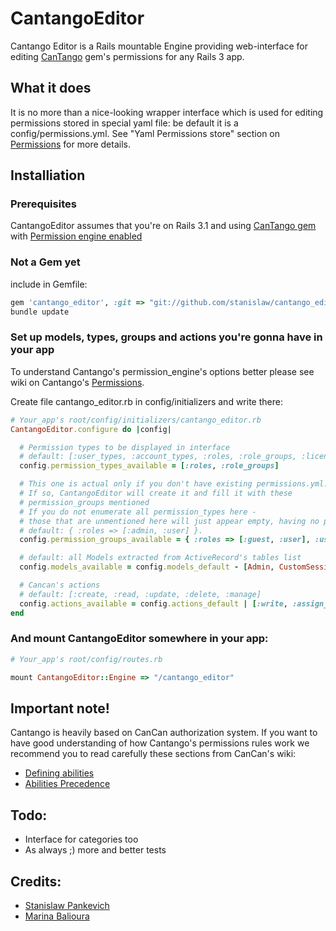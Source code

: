 # CantangoEditor

Cantango Editor is a Rails mountable Engine providing web-interface for editing [CanTango](https://github.com/kristianmandrup/cantango) gem's permissions for any Rails 3 app.

## What it does

It is no more than a nice-looking wrapper interface which is used for editing permissions stored in special yaml file: be default it is a config/permissions.yml. See "Yaml Permissions store" section on [Permissions](https://github.com/kristianmandrup/cantango/wiki/Permissions) for more details. 

## Installiation

### Prerequisites

CantangoEditor assumes that you're on Rails 3.1 and using [CanTango gem](https://github.com/kristianmandrup/cantango) with [Permission engine enabled](https://github.com/kristianmandrup/cantango/wiki/Permission-engine) 

### Not a Gem yet

include in Gemfile:

```ruby
gem 'cantango_editor', :git => "git://github.com/stanislaw/cantango_editor.git"
bundle update
```

### Set up models, types, groups and actions you're gonna have in your app

To understand Cantango's permission_engine's options better please see wiki on Cantango's [Permissions](https://github.com/kristianmandrup/cantango/wiki/Permissions).

Create file cantango_editor.rb in config/initializers and write there: 

```ruby
# Your_app's root/config/initializers/cantango_editor.rb
CantangoEditor.configure do |config|

  # Permission types to be displayed in interface
  # default: [:user_types, :account_types, :roles, :role_groups, :licenses, :users]
  config.permission_types_available = [:roles, :role_groups] 

  # This one is actual only if you don't have existing permissions.yml.
  # If so, CantangoEditor will create it and fill it with these
  # permission_groups mentioned
  # If you do not enumerate all permission_types here - 
  # those that are unmentioned here will just appear empty, having no permission_groups.
  # default: { :roles => [:admin, :user] }. 
  config.permission_groups_available = { :roles => [:guest, :user], :user_types => [:admin] }

  # default: all Models extracted from ActiveRecord's tables list
  config.models_available = config.models_default - [Admin, CustomSession]

  # Cancan's actions
  # default: [:create, :read, :update, :delete, :manage]
  config.actions_available = config.actions_default | [:write, :assign_roles]
end

```

### And mount CantangoEditor somewhere in your app: 

```ruby
# Your_app's root/config/routes.rb

mount CantangoEditor::Engine => "/cantango_editor"
```

## Important note!

Cantango is heavily based on CanCan authorization system.
If you want to have good understanding of how Cantango's permissions rules work we recommend you to read carefully these sections from CanCan's wiki:

- [Defining
  abilities](https://github.com/ryanb/cancan/wiki/Defining-Abilities)
- [Abilities
  Precedence](https://github.com/ryanb/cancan/wiki/Ability-Precedence)

## Todo:

- Interface for categories too
- As always ;) more and better tests

## Credits:

- [Stanislaw Pankevich](https://github.com/stanislaw)
- [Marina Balioura](https://github.com/mettta)
